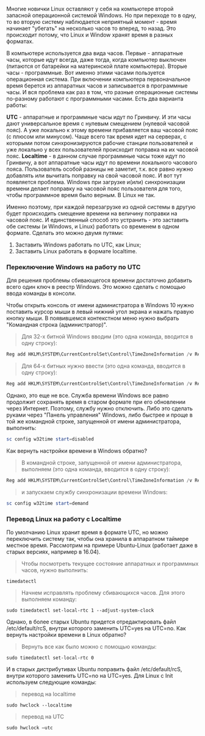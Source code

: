 
Многие новички Linux оставляют у себя на компьютере второй запасной операционной системой Windows. Но при переходе то в одну, то во вторую систему наблюдается неприятный момент - время начинает "убегать" на несколько часов то вперед, то назад. Это происходит потому, что Linux и Window хранят время в разных форматах.

В компьютере используется два вида часов. Первые - аппаратные часы, которые идут всегда, даже тогда, когда компьютер выключен (питаются от батарейки на материнской плате компьютера). Вторые часы - программные. Вот именно этими часами пользуется операционная система. При включении компьютера первоначальное время берется из аппаратных часов и записывается в программные часы. И вся проблема как раз в том, что разные операционные системы по-разному работают с программными часами. Есть два варианта работы:

__UTC__ - аппаратные и программные часы идут по Гринвичу. И эти часы дают универсальное время с нулевым смещением (нулевой часовой пояс). А уже локально к этому времени прибавляется ваш часовой пояс (с плюсом или минусом). Чаще всего так время идет на серверах, с которыми потом синхронизируются рабочие станции пользователей и уже локально у всех пользователей происходит поправка на их часовой пояс.
__Localtime__ - в данном случае программные часы тоже идут по Гринвичу, а вот аппаратные часы идут по времени локального часового пояса. Пользователь особой разницы не заметит, т.к. все равно нужно добавлять или вычитать поправку на свой часовой пояс. И вот тут появляется проблема. Windows при загрузке и(или) синхронизации времени делает поправку на часовой пояс пользователя для того, чтобы программное время было верным. В Linux не так.

Именно поэтому, при каждой перезагрузке из одной системы в другую будет происходить смещение времени на величину поправки на часовой пояс. И единственный способ это устранить - это заставить обе системы (и Windows, и Linux) работать со временем в одном формате. Сделать это можно двумя путями:

1. Заставить Windows работать по UTC, как Linux;
2. Заставить Linux работать в формате localtime.
### Переключение Windows на работу по UTC

Для решения проблемы сбивающегося времени достаточно добавить всего один ключ в реестр Windows. Это можно сделать с помощью ввода команды в консоли.

Чтобы открыть консоль от имени администратора в Windows 10 нужно поставить курсор мыши в левый нижний угол экрана и нажать правую кнопку мыши. В появившемся контекстном меню нужно выбрать "Командная строка (администратор)".

>Для 32-х битной Windows вводим (это одна команда, вводится в одну строку):
```powershell
Reg add HKLM\SYSTEM\CurrentControlSet\Control\TimeZoneInformation /v RealTimeIsUniversal /t REG_DWORD /d 1
```

>Для 64-х битных нужно ввести (это одна команда, вводится в одну строку):
```powershell
Reg add HKLM\SYSTEM\CurrentControlSet\Control\TimeZoneInformation /v RealTimeIsUniversal /t REG_QWORD /d 1
```

Однако, это еще не все. Служба времени Windows все равно продолжит сохранять время в старом формате при его обновлении через Интернет. Поэтому, службу нужно отключить. Либо это сделать руками через "Панель управления" Windows, либо быстрее и проще в той же командной строке, запущенной от имени администратора, выполнить:

```powershell
sc config w32time start=disabled
```

Как вернуть настройки времени в Windows обратно?

>В командной строке, запущенной от имени администратора, выполняем (это одна команда, вводится в одну строку):
```powershell
Reg add HKLM\SYSTEM\CurrentControlSet\Control\TimeZoneInformation /v RealTimeIsUniversal /t REG_DWORD /d 0
```

>и запускаем службу синхронизации времени Windows:
```powershell
sc config w32time start=demand
```
### Перевод Linux на работу с Localtime

По умолчанию Linux хранит время в формате UTC, но можно переключить систему так, чтобы она хранила в аппаратном таймере местное время. Рассмотрим на примере Ubuntu-Linux (работает даже в старых версиях, например в 16.04).

>Чтобы посмотреть текущее состояние аппаратных и программных часов, нужно выполнить:
```shell
timedatectl
```

>Начнем исправлять проблему сбивающихся часов. Для этого выполняем команду:
```shell
sudo timedatectl set-local-rtc 1 --adjust-system-clock
```

Однако, в более старых Ubuntu придется отредактировать файл /etc/default/rcS, внутри которого заменить UTC=yes на UTC=no.
Как вернуть настройки времени в Linux обратно?

>Вернуть все как было можно с помощью команды:
```shell
sudo timedatectl set-local-rtc 0
```

И в старых дистрибутивах Ubuntu поправить файл /etc/default/rcS, внутри которого заменить UTC=no на UTC=yes.
Для Linux с Init используем следующие команды:

>перевод на localtime
```shell
sudo hwclock --localtime
```

>перевод на UTC
```shell
sudo hwclock –utc
```
